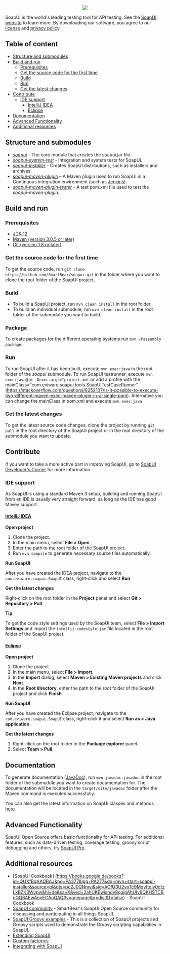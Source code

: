 <p align="center">
	<a href="https://soapui.org/">
	  <img src="SoapUI-oss-logo.png">
	</a>
</p>

SoapUI is the world's leading testing tool for API testing. See the [SoapUI website](https://www.soapui.org/) to learn more.
By downloading our software, you agree to our [license](https://www.soapui.org/developers-corner/soapui-license.html) and [privacy policy](https://smartbear.com/privacy/).

## Table of content

* [Structure and submodules](#structure-and-submodules)
* [Build and run](#build-and-run)
  * [Prerequisites](#prerequisites)
  * [Get the source code for the first time](#get-the-source-code-for-the-first-time)
  * [Build](#build)
  * [Run](#run)
  * [Get the latest changes](#get-the-latest-changes)
* [Contribute](#contribute)
  * [IDE support](#ide-support)
    * [IntelliJ IDEA](#intellij-idea)
    * [Eclipse](#eclipse)
* [Documentation](#documentation)
* [Advanced Functionality](#advanced-functionality)
* [Additional resources](#additional-resources)

## Structure and submodules

* *[soapui](soapui)* - The core module that creates the soapui.jar file.
* *[soapui-system-test](soapui-system-test)* - Integration and system tests for SoapUI.
* *[soapui-installer](soapui-installer)* - Creates SoapUI distributions, such as installers and archives.
* *[soapui-maven-plugin](soapui-maven-plugin)* – A Maven plugin used to run SoapUI in a Continuous integration environment (such as [Jenkins](http://jenkins-ci.org)).
* *[soapui-maven-plugin-tester](soapui-maven-plugin-tester)* - A test pom.xml file used to test the *soapui-maven-plugin*.
 
## Build and run

### Prerequisites

* [JDK 12](http://www.oracle.com/technetwork/java/javase/downloads/index.html)
* [Maven (version 3.0.5 or later)](http://maven.apache.org/)
* [Git (version 1.8 or later)](http://git-scm.com)

### Get the source code for the first time

To get the source code, run `git clone https://github.com/SmartBear/soapui.git` in the folder where you want to clone the root folder of the SoapUI project.

### Build

* To build a SoapUI project, run `mvn clean install` in the root folder.
* To build an individual submodule, run `mvn clean install` in the root folder of the submodule you want to build.

### Package

To create packages for the different operating systems run `mvn -Passembly package`.

### Run

To run SoapUI after it has been built, execute `mvn exec:java` in the root folder of the *soapui* submodule.
To run SoapUI testrunner, execute `mvn exec:java@id -Dexec.args="project.xml` or add a profile with the mainClass="com.eviware.soapui.tools.SoapUITestCaseRunner" (https://stackoverflow.com/questions/8252107/is-it-possible-to-execute-two-different-maven-exec-maven-plugin-in-a-single-pom).
Alternative you can change the mainClass in pom.xml and execute `mvn exec:java`

### Get the latest changes

To get the latest source code changes, clone the project by running `git pull` in the root directory of the SoapUI project or in the root directory of the submodule you want to update.

## Contribute

If you want to take a more active part in improving SoapUI, go to [SoapUI Developer's Corner](http://www.soapui.org/Developers-Corner/contribute-to-soapui.html) for more information.

### IDE support

As SoapUI is using a standard Maven 3 setup, building and running SoapUI from an IDE is usually very straight forward, as long as the IDE has good Maven support.

#### [IntelliJ IDEA](https://www.jetbrains.com/idea/)

**Open project**

1. Clone the project.
2. In the main menu, select **File > Open**.
3. Enter the path to the root folder of the SoapUI project.
4. Run `mvn compile` to generate necessary source files automatically.

**Run SoapUI**

After you have created the IDEA project, navigate to the `com.eviware.soapui.SoapUI` class, right-click and select **Run**.

**Get the latest changes**

Right-click on the root folder in the **Project** panel and select **Git > Repository > Pull**.

**Tip**

To get the code style settings used by the SoapUI team, select **File > Import Settings** and import the `intellij-codestyle.jar` file located in the root folder of the SoapUI project.

#### [Eclipse](https://www.eclipse.org/ide/)

**Open project**

1. Clone the project
2. In the main menu, select **File > Import**.
3. In the **Import** dialog, select **Maven > Existing Maven projects** and click **Next**.
4. In the **Root directory**, enter the path to the root folder of the SoapUI project and click **Finish**.

**Run SoapUI**

After you have created the Eclipse project, navigate to the `com.eviware.soapui.SoapUI` class, right-click it and select **Run as > Java application**.

**Get the latest changes**

1. Right-click on the root folder in the **Package explorer** panel.
2. Select **Team > Pull**.

## Documentation
To generate documentation ([JavaDoc](http://www.oracle.com/technetwork/java/javase/documentation/index-jsp-135444.html)), run `mvn javadoc:javadoc` in the root folder of the submodule you want to create documentation for. The documentation will be located in the `target/site/javadoc` folder after the Maven command is executed successfully. 

You can also get the latest information on SoapUI classes and methods [here](http://www.soapui.org/apidocs).

## Advanced Functionality

SoapUI Open Source offers basic functionality for API testing. For additional features, such as data-driven testing, coverage testing, groovy script debugging and others, try [SoapUI Pro](https://smartbear.com/product/ready-api/soapui/overview/).


## Additional resources

* [SoapUI Cookbook] (https://books.google.de/books?id=QUXfBgAAQBAJ&pg=PA277&lpg=PA277&dq=mvn+start+soapui-installer&source=bl&ots=pc2J0QNmyj&sig=ACfU3U2ynTc9Mqyftdiy0cfzLkBZK3Wypw&hl=de&sa=X&ved=2ahUKEwisndy8qujpAhUIy6QKHSTCBnQQ6AEwAnoECAoQAQ#v=onepage&q=dist&f=false) - SoapUI Cookbook
* [SoapUI community](https://community.smartbear.com/t5/SoapUI-Open-Source/bd-p/SoapUI_OS) - SmartBear's SoapUI Open Source community for discussing and participating in all things SoapUI.
* [SoapUI Groovy examples](https://github.com/SmartBear/soapui-groovy-examples) - This is a collection of SoapUI projects and Groovy scripts used to demonstrate the Groovy scripting capabilities in SoapUI.
* [Extending SoapUI](http://www.soapui.org/Developers-Corner/extending-soapui.html)
* [Custom factories](http://www.soapui.org/Developers-Corner/custom-factories.html)
* [Integrating with SoapUI](http://www.soapui.org/Developers-Corner/integrating-with-soapui.html)

